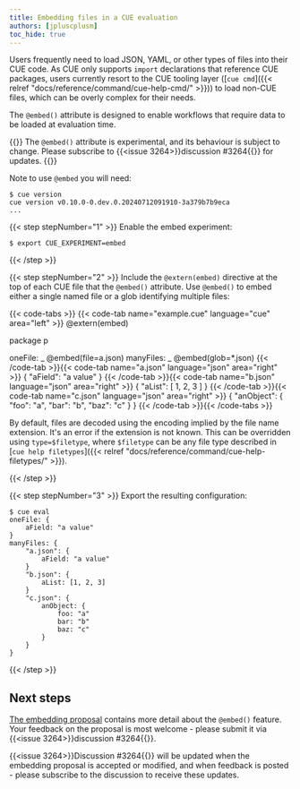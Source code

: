```yaml
---
title: Embedding files in a CUE evaluation
authors: [jpluscplusm]
toc_hide: true
---
```


Users frequently need to load JSON, YAML, or other types of files into their CUE
code. As CUE only supports `import` declarations that reference CUE packages,
users currently resort to the CUE tooling layer ([`cue cmd`]({{< relref
"docs/reference/command/cue-help-cmd/" >}})) to load non-CUE files, which can be
overly complex for their needs.

The `@embed()` attribute is designed to enable workflows that require data to
be loaded at evaluation time.

{{<info>}}
The `@embed()` attribute is experimental, and its behaviour is subject to change.
Please subscribe to {{<issue 3264>}}discussion #3264{{</issue>}} for updates.
{{</info>}}

Note to use `@embed` you will need:

```text { title="TERMINAL" codeToCopy="Y3VlIHZlcnNpb24=" }
$ cue version
cue version v0.10.0-0.dev.0.20240712091910-3a379b7b9eca
...
```

{{< step stepNumber="1" >}}
Enable the embed experiment:

```text { title="TERMINAL" codeToCopy="ZXhwb3J0IENVRV9FWFBFUklNRU5UPWVtYmVk" }
$ export CUE_EXPERIMENT=embed
```
{{< /step >}}

{{< step stepNumber="2" >}}
Include the `@extern(embed)` directive at the top of each CUE file that the
`@embed()` attribute. Use `@embed()` to embed either a single named file or a
glob identifying multiple files:

{{< code-tabs >}}
{{< code-tab name="example.cue" language="cue" area="left" >}}
@extern(embed)

package p

oneFile:   _ @embed(file=a.json)
manyFiles: _ @embed(glob=*.json)
{{< /code-tab >}}{{< code-tab name="a.json" language="json" area="right" >}}
{
    "aField": "a value"
}
{{< /code-tab >}}{{< code-tab name="b.json" language="json" area="right" >}}
{
    "aList": [
        1,
        2,
        3
    ]
}
{{< /code-tab >}}{{< code-tab name="c.json" language="json" area="right" >}}
{
    "anObject": {
        "foo": "a",
        "bar": "b",
        "baz": "c"
    }
}
{{< /code-tab >}}{{< /code-tabs >}}

By default, files are decoded using the encoding implied by the file name
extension. It's an error if the extension is not known. This can be overridden
using `type=$filetype`, where `$filetype` can be any file type described in [`cue
help filetypes`]({{< relref "docs/reference/command/cue-help-filetypes/" >}}).

{{< /step >}}

{{< step stepNumber="3" >}}
Export the resulting configuration:

```text { title="TERMINAL" codeToCopy="Y3VlIGV2YWw=" }
$ cue eval
oneFile: {
    aField: "a value"
}
manyFiles: {
    "a.json": {
        aField: "a value"
    }
    "b.json": {
        aList: [1, 2, 3]
    }
    "c.json": {
        anObject: {
            foo: "a"
            bar: "b"
            baz: "c"
        }
    }
}
```
{{< /step >}}

## Next steps

[The embedding
proposal](https://github.com/cue-lang/proposal/blob/main/designs/3264-embed.md)
contains more detail about the `@embed()` feature. Your feedback on the proposal
is most welcome - please submit it via {{<issue 3264>}}discussion
#3264{{</issue>}}.

{{<issue 3264>}}Discussion #3264{{</issue>}} will be updated when the embedding
proposal is accepted or modified, and when feedback is posted - please subscribe
to the discussion to receive these updates.
